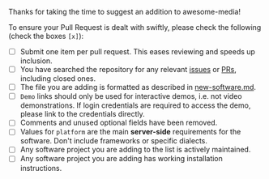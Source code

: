 <!-- If you are adding new software, DO NOT DELETE THE TEXT BELOW . Please make sure relevant boxes are checked [x] -->
<!-- If you are simply updating an existing entry or removing a project, DO delete the text below. -->

Thanks for taking the time to suggest an addition to awesome-media! 

To ensure your Pull Request is dealt with swiftly, please check the following (check the boxes `[x]`):
- [ ] Submit one item per pull request. This eases reviewing and speeds up inclusion.
- [ ] You have searched the repository for any relevant [issues](https://github.com/JohnFawkes/awesome-media/issues) or [PRs](https://github.com/JohnFawkes/awesome-media/pulls), including closed ones.
- [ ] The file you are adding is formatted as described in [new-software.md](https://github.com/JohnFawkes/awesome-media/blob/master/.github/ISSUE_TEMPLATE/new-software.md).
- [ ] `Demo` links should only be used for interactive demos, i.e. not video demonstrations. If login credentials are required to access the demo, please link to the credentials directly.
- [ ] Comments and unused optional fields have been removed.
- [ ] Values for `platform` are the main **server-side** requirements for the software. Don't include frameworks or specific dialects.
- [ ] Any software project you are adding to the list is actively maintained.
- [ ] Any software project you are adding has working installation instructions.